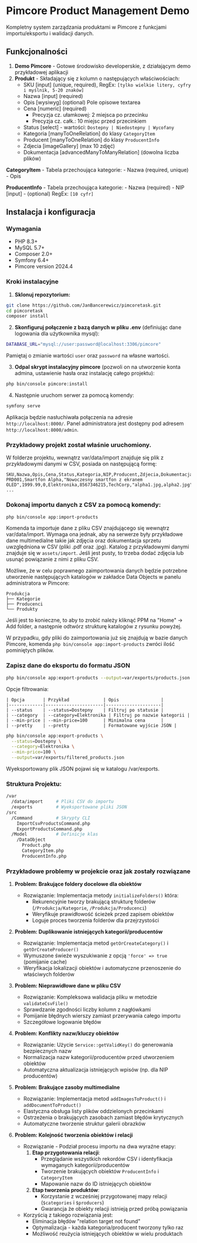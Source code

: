 # Pimcore Product Management Demo

Kompletny system zarządzania produktami w Pimcore z funkcjami importu/eksportu i walidacji danych.

## Funkcjonalności

1. **Demo Pimcore** - Gotowe środowisko developerskie, z działającym demo przykładowej aplikacji 
2. **Produkt** - Składający się z kolumn o następujących właściwościach:
   - SKU [input] (unique, required), RegEx: `[tylko wielkie litery, cyfry i myślnik, 5-20 znaków]`
   - Nazwa [input] (required) 
   - Opis [wysiwyg] (optional) Pole opisowe textarea
   - Cena [numeric] (required)
      - Precyzja cz. ułamkowej: 2 miejsca po przecinku
      - Precyzja cz. całk.: 10 miejsc przed przecinkiem
   - Status [select] - wartości: `Dostepny | Niedostepny | Wycofany`
   - Kategoria [manyToOneRelation] do klasy `CategoryItem`
   - Producent [manyToOneRelation] do klasy `ProducentInfo`
   - Zdjecia [imageGallery] (max 10 zdjęć)
   - Dokumentacja [advancedManyToManyRelation] (dowolna liczba plików)

**CategoryItem** - Tabela przechoująca kategorie:
    - Nazwa (required, unique) 
    - Opis

**ProducentInfo** - Tabela przechoująca kategorie:
    - Nazwa (required) 
    - NIP [input] - (optional) RegEx: `[10 cyfr]`


## Instalacja i konfiguracja

### Wymagania
- PHP 8.3+
- MySQL 5.7+
- Composer 2.0+
- Symfony 6.4+
- Pimcore version 2024.4

### Kroki instalacyjne

1. **Sklonuj repozytorium:**
```bash
git clone https://github.com/JanBancerewicz/pimcoretask.git
cd pimcoretask
composer install
```

2. **Skonfiguruj połączenie z bazą danych w pliku .env** (definiując dane logowania dla użytkownika mysql):
```bash
DATABASE_URL="mysql://user:password@localhost:3306/pimcore"
```
Pamiętaj o zmianie wartości `user` oraz `password` na własne wartości.


3. **Odpal skrypt instalacyjny pimcore** (pozwoli on na utworzenie konta admina, ustawienie hasła oraz instalację całego projektu):
```bash
php bin/console pimcore:install
```

4. Następnie uruchom serwer za pomocą komendy:
```bash
symfony serve
```
Aplikacja będzie nasłuchiwała połączenia na adresie `http://localhost:8000/`. Panel administratora jest dostępny pod adresem `http://localhost:8000/admin`.

### Przykładowy projekt został właśnie uruchomiony.


W folderze projektu, wewnątrz var/data/import znajduje się plik z przykładowymi danymi w CSV, posiada on następującą formę:
```csv
SKU,Nazwa,Opis,Cena,Status,Kategoria,NIP,Producent,Zdjecia,Dokumentacja
PRD001,Smartfon Alpha,"Nowoczesny smartfon z ekranem OLED",1999.99,0,Elektronika,8567346215,TechCorp,"alpha1.jpg,alpha2.jpg","alpha_manual.pdf"
...
```

### Dokonaj importu danych z CSV za pomocą komendy:

```bash
php bin/console app:import-products
```
Komenda ta importuje dane z pliku CSV znajdującego się wewnątrz var/data/import. Wymaga ona jednak, aby na serwerze były przykładowe dane multimedialne takie jak zdjęcia oraz dokumentacja sprzetu uwzględniona w CSV (pliki .pdf oraz .jpg). Katalog z przykładowymi danymi znajduje się w `assets/import`. Jeśli jest pusty, to trzeba dodać zdjęcia lub usunąć powiązanie z nimi z pliku CSV.

Możliwe, że w celu poprawnego zaimportowania danych będzie potrzebne utworzenie następujących katalogów w zakładce Data Objects w panelu administratora w Pimcore:

```ngnix
Produkcja
├── Kategorie
├── Producenci
└── Produkty
```
Jeśli jest to konieczne, to aby to zrobić należy kliknąć PPM na "Home" -> Add folder, a następnie odtwórz strukturę katalogów z rysunku powyżej.

W przypadku, gdy pliki do zaimportowania już się znajdują w bazie danych Pimcore, komenda `php bin/console app:import-products` zwróci ilość pominiętych plików.


### Zapisz dane do eksportu do formatu JSON
```bash
php bin/console app:export-products --output=var/exports/products.json
```

Opcje filtrowania:
```
| Opcja       | Przykład             | Opis                |
|-------------|----------------------|---------------------|
| --status    | --status=Dostepny    | Filtruj po statusie |
| --category  | --category=Elektronika | Filtruj po nazwie kategorii |
| --min-price | --min-price=100      | Minimalna cena      |
| --pretty    | --pretty             | Formatowane wyjście JSON |
```

```bash
php bin/console app:export-products \
  --status=Dostepny \
  --category=Elektronika \
  --min-price=100 \
  --output=var/exports/filtered_products.json
```
Wyeksportowany plik JSON pojawi się w katalogu /var/exports.

### Struktura Projektu:

```bash
/var
  /data/import     # Pliki CSV do importu
  /exports         # Wyeksportowane pliki JSON
/src
  /Command         # Skrypty CLI
    ImportCsvProductsCommand.php
    ExportProductsCommand.php
  /Model           # Definicje klas
    /DataObject
      Product.php
      CategoryItem.php
      ProducentInfo.php
```


### Przykładowe problemy w projekcie oraz jak zostały rozwiązane

1. **Problem: Brakujące foldery docelowe dla obiektów**
   - Rozwiązanie: Implementacja metody `initializeFolders()` która:
     - Rekurencyjnie tworzy brakującą strukturę folderów (`/Produkcja/Kategorie`, `/Produkcja/Producenci`)
     - Weryfikuje prawidłowość ścieżek przed zapisem obiektów
     - Loguje proces tworzenia folderów dla przejrzystości

2. **Problem: Duplikowanie istniejących kategorii/producentów**
     - Rozwiązanie: Implementacja metod `getOrCreateCategory()` i `getOrCreateProducer()`
     - Wymuszone świeże wyszukiwanie z opcją `'force' => true` (pomijanie cache)
     - Weryfikacja lokalizacji obiektów i automatyczne przenoszenie do właściwych folderów

3. **Problem: Nieprawidłowe dane w pliku CSV**
    - Rozwiązanie: Kompleksowa walidacja pliku w metodzie `validateCsvFile()`
    - Sprawdzanie zgodności liczby kolumn z nagłówkami
    - Pomijanie błędnych wierszy zamiast przerywania całego importu
    - Szczegółowe logowanie błędów

4. **Problem: Konflikty nazw/kluczy obiektów**
    - Rozwiązanie: Użycie `Service::getValidKey()` do generowania bezpiecznych nazw
    - Normalizacja nazw kategorii/producentów przed utworzeniem obiektów
    - Automatyczna aktualizacja istniejących wpisów (np. dla NIP producentów)

5. **Problem: Brakujące zasoby multimedialne**
    - Rozwiązanie: Implementacja metod `addImagesToProduct()` i `addDocumentToProduct()`
    - Elastyczna obsługa listy plików oddzielonych przecinkami
    - Ostrzeżenia o brakujących zasobach zamiast błędów krytycznych
    - Automatyczne tworzenie struktur galerii obrazków

6. **Problem: Kolejność tworzenia obiektów i relacji**
    - Rozwiązanie - Podział procesu importu na dwa wyraźne etapy:
       1. **Etap przygotowania relacji**:
          - Przeglądanie wszystkich rekordów CSV i identyfikacja wymaganych kategorii/producentów
          - Tworzenie brakujących obiektów `ProducentInfo` i `CategoryItem`
          - Mapowanie nazw do ID istniejących obiektów
       2. **Etap tworzenia produktów**:
          - Korzystanie z wcześniej przygotowanej mapy relacji (`$categories` i `$producers`)
          - Gwarancja że obiekty relacji istnieją przed próbą powiązania
   - Korzyścią z takiego rozwiązania jest:
     - Eliminacja błędów "relation target not found"
     - Optymalizacja - każda kategoria/producent tworzony tylko raz
     - Możliwość reużycia istniejących obiektów w wielu produktach
